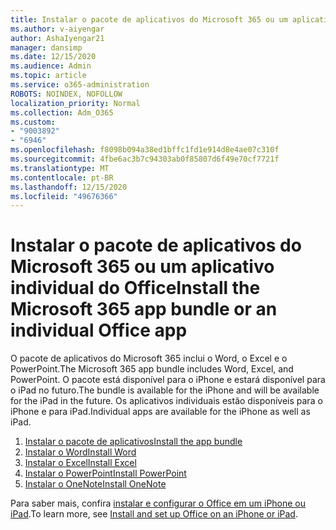 ```yaml
---
title: Instalar o pacote de aplicativos do Microsoft 365 ou um aplicativo individual do Office
ms.author: v-aiyengar
author: AshaIyengar21
manager: dansimp
ms.date: 12/15/2020
ms.audience: Admin
ms.topic: article
ms.service: o365-administration
ROBOTS: NOINDEX, NOFOLLOW
localization_priority: Normal
ms.collection: Adm_O365
ms.custom:
- "9003892"
- "6946"
ms.openlocfilehash: f8098b094a38ed1bffc1fd1e914d8e4ae07c310f
ms.sourcegitcommit: 4fbe6ac3b7c94303ab0f85807d6f49e70cf7721f
ms.translationtype: MT
ms.contentlocale: pt-BR
ms.lasthandoff: 12/15/2020
ms.locfileid: "49676366"
---
```

# <a name="install-the-microsoft-365-app-bundle-or-an-individual-office-app"></a><span data-ttu-id="f9945-102">Instalar o pacote de aplicativos do Microsoft 365 ou um aplicativo individual do Office</span><span class="sxs-lookup"><span data-stu-id="f9945-102">Install the Microsoft 365 app bundle or an individual Office app</span></span>

<span data-ttu-id="f9945-103">O pacote de aplicativos do Microsoft 365 inclui o Word, o Excel e o PowerPoint.</span><span class="sxs-lookup"><span data-stu-id="f9945-103">The Microsoft 365 app bundle includes Word, Excel, and PowerPoint.</span></span> <span data-ttu-id="f9945-104">O pacote está disponível para o iPhone e estará disponível para o iPad no futuro.</span><span class="sxs-lookup"><span data-stu-id="f9945-104">The bundle is available for the iPhone and will be available for the iPad in the future.</span></span> <span data-ttu-id="f9945-105">Os aplicativos individuais estão disponíveis para o iPhone e para iPad.</span><span class="sxs-lookup"><span data-stu-id="f9945-105">Individual apps are available for the iPhone as well as iPad.</span></span>

1. [<span data-ttu-id="f9945-106">Instalar o pacote de aplicativos</span><span class="sxs-lookup"><span data-stu-id="f9945-106">Install the app bundle</span></span>](https://go.microsoft.com/fwlink/?linkid=2136762)
1. [<span data-ttu-id="f9945-107">Instalar o Word</span><span class="sxs-lookup"><span data-stu-id="f9945-107">Install Word</span></span>](https://go.microsoft.com/fwlink/?linkid=2136974)
1. [<span data-ttu-id="f9945-108">Instalar o Excel</span><span class="sxs-lookup"><span data-stu-id="f9945-108">Install Excel</span></span>](https://go.microsoft.com/fwlink/?linkid=2136975)
1. [<span data-ttu-id="f9945-109">Instalar o PowerPoint</span><span class="sxs-lookup"><span data-stu-id="f9945-109">Install PowerPoint</span></span>](https://go.microsoft.com/fwlink/?linkid=2136882)
1. [<span data-ttu-id="f9945-110">Instalar o OneNote</span><span class="sxs-lookup"><span data-stu-id="f9945-110">Install OneNote</span></span>](https://go.microsoft.com/fwlink/?linkid=2136883)

<span data-ttu-id="f9945-111">Para saber mais, confira [instalar e configurar o Office em um iPhone ou iPad](https://go.microsoft.com/fwlink/?linkid=2135560).</span><span class="sxs-lookup"><span data-stu-id="f9945-111">To learn more, see [Install and set up Office on an iPhone or iPad](https://go.microsoft.com/fwlink/?linkid=2135560).</span></span>
